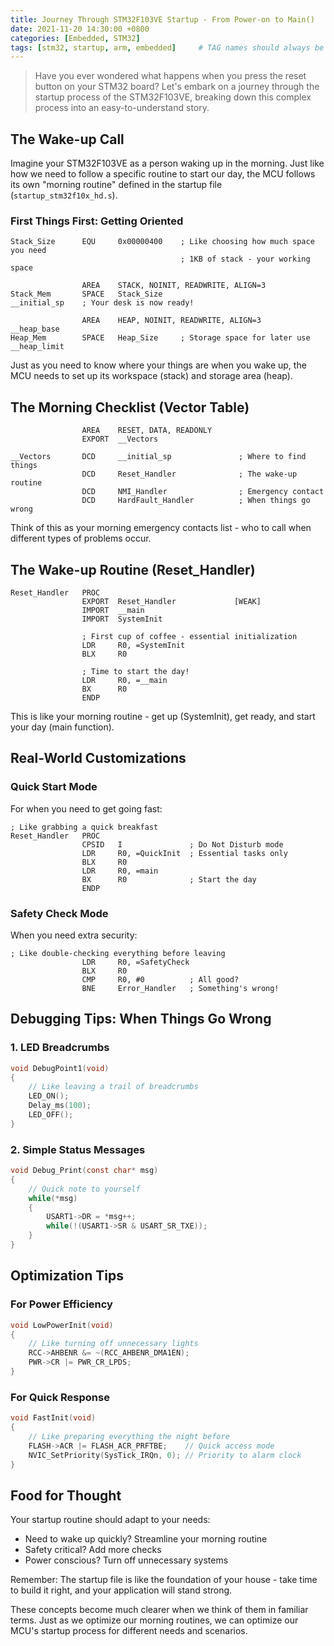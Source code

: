 ```yaml
---
title: Journey Through STM32F103VE Startup - From Power-on to Main()
date: 2021-11-20 14:30:00 +0800
categories: [Embedded, STM32]
tags: [stm32, startup, arm, embedded]     # TAG names should always be lowercase
---
```


> Have you ever wondered what happens when you press the reset button on your STM32 board? Let's embark on a journey through the startup process of the STM32F103VE, breaking down this complex process into an easy-to-understand story.

## The Wake-up Call

Imagine your STM32F103VE as a person waking up in the morning. Just like how we need to follow a specific routine to start our day, the MCU follows its own "morning routine" defined in the startup file (`startup_stm32f10x_hd.s`).

### First Things First: Getting Oriented

```assembly
Stack_Size      EQU     0x00000400    ; Like choosing how much space you need
                                      ; 1KB of stack - your working space

                AREA    STACK, NOINIT, READWRITE, ALIGN=3
Stack_Mem       SPACE   Stack_Size
__initial_sp    ; Your desk is now ready!

                AREA    HEAP, NOINIT, READWRITE, ALIGN=3
__heap_base
Heap_Mem        SPACE   Heap_Size     ; Storage space for later use
__heap_limit
```

Just as you need to know where your things are when you wake up, the MCU needs to set up its workspace (stack) and storage area (heap).

## The Morning Checklist (Vector Table)

```assembly
                AREA    RESET, DATA, READONLY
                EXPORT  __Vectors
                
__Vectors       DCD     __initial_sp               ; Where to find things
                DCD     Reset_Handler              ; The wake-up routine
                DCD     NMI_Handler                ; Emergency contact
                DCD     HardFault_Handler          ; When things go wrong
```

Think of this as your morning emergency contacts list - who to call when different types of problems occur.

## The Wake-up Routine (Reset_Handler)

```assembly
Reset_Handler   PROC
                EXPORT  Reset_Handler             [WEAK]
                IMPORT  __main
                IMPORT  SystemInit
                
                ; First cup of coffee - essential initialization
                LDR     R0, =SystemInit
                BLX     R0               
                
                ; Time to start the day!
                LDR     R0, =__main
                BX      R0
                ENDP
```

This is like your morning routine - get up (SystemInit), get ready, and start your day (main function).

## Real-World Customizations

### Quick Start Mode
For when you need to get going fast:

```assembly
; Like grabbing a quick breakfast
Reset_Handler   PROC
                CPSID   I               ; Do Not Disturb mode
                LDR     R0, =QuickInit  ; Essential tasks only
                BLX     R0
                LDR     R0, =main
                BX      R0              ; Start the day
                ENDP
```

### Safety Check Mode
When you need extra security:

```assembly
; Like double-checking everything before leaving
                LDR     R0, =SafetyCheck
                BLX     R0
                CMP     R0, #0          ; All good?
                BNE     Error_Handler   ; Something's wrong!
```

## Debugging Tips: When Things Go Wrong

### 1. LED Breadcrumbs
```c
void DebugPoint1(void)
{
    // Like leaving a trail of breadcrumbs
    LED_ON();
    Delay_ms(100);
    LED_OFF();
}
```

### 2. Simple Status Messages
```c
void Debug_Print(const char* msg)
{
    // Quick note to yourself
    while(*msg)
    {
        USART1->DR = *msg++;
        while(!(USART1->SR & USART_SR_TXE));
    }
}
```

## Optimization Tips

### For Power Efficiency
```c
void LowPowerInit(void)
{
    // Like turning off unnecessary lights
    RCC->AHBENR &= ~(RCC_AHBENR_DMA1EN);
    PWR->CR |= PWR_CR_LPDS;
}
```

### For Quick Response
```c
void FastInit(void)
{
    // Like preparing everything the night before
    FLASH->ACR |= FLASH_ACR_PRFTBE;    // Quick access mode
    NVIC_SetPriority(SysTick_IRQn, 0); // Priority to alarm clock
}
```

## Food for Thought

Your startup routine should adapt to your needs:
- Need to wake up quickly? Streamline your morning routine
- Safety critical? Add more checks
- Power conscious? Turn off unnecessary systems


Remember: The startup file is like the foundation of your house - take time to build it right, and your application will stand strong.

These concepts become much clearer when we think of them in familiar terms. Just as we optimize our morning routines, we can optimize our MCU's startup process for different needs and scenarios.

